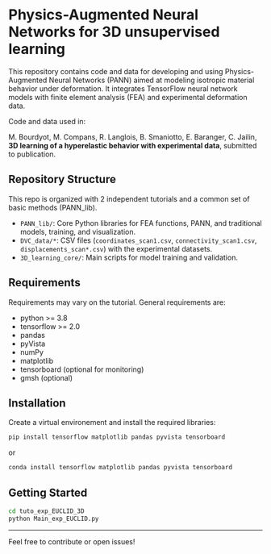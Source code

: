 # Physics-Augmented Neural Networks for 3D unsupervised learning

This repository contains code and data for developing and using Physics-Augmented Neural Networks (PANN) aimed at modeling isotropic material behavior under deformation. It integrates TensorFlow neural network models with finite element analysis (FEA) and experimental deformation data.

Code and data used in:

M. Bourdyot, M. Compans, R. Langlois, B. Smaniotto, E. Baranger, C. Jailin, **3D learning of a hyperelastic behavior with experimental data**, submitted to publication. 

## Repository Structure
This repo is organized with 2 independent tutorials and a common set of basic methods (PANN_lib).
- `PANN_lib/`: Core Python libraries for FEA functions, PANN, and traditional models, training, and visualization.
- `DVC_data/*`: CSV files (`coordinates_scan1.csv`, `connectivity_scan1.csv`, `displacements_scan*.csv`) with the experimental datasets.
- `3D_learning_core/`: Main scripts for model training and validation.

## Requirements
Requirements may vary on the tutorial. General requirements are:
  - python >= 3.8
  - tensorflow >= 2.0
  - pandas
  - pyVista
  - numPy
  - matplotlib
  - tensorboard (optional for monitoring)
  - gmsh (optional)

## Installation
Create a virtual environement and install the required libraries:
```bash
pip install tensorflow matplotlib pandas pyvista tensorboard
```
or
```bash
conda install tensorflow matplotlib pandas pyvista tensorboard
```

## Getting Started

```bash
cd tuto_exp_EUCLID_3D
python Main_exp_EUCLID.py
```

---

Feel free to contribute or open issues!
